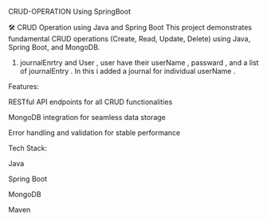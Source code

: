CRUD-OPERATION Using SpringBoot

🛠️ CRUD Operation using Java and Spring Boot This project demonstrates fundamental CRUD operations (Create, Read, Update, Delete) using Java, Spring Boot, and MongoDB.
 1) journalEnrtry and User ,  user have  their userName , passward , and a list of journalEntry .   In this i added a journal for 
individual userName .

Features:

RESTful API endpoints for all CRUD functionalities

MongoDB integration for seamless data storage

Error handling and validation for stable performance



Tech Stack:

Java

Spring Boot

MongoDB

Maven

